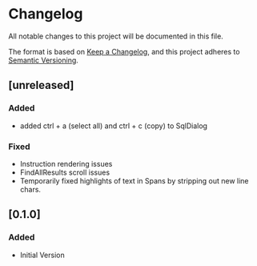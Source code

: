 # Changelog

All notable changes to this project will be documented in this file.

The format is based on [Keep a Changelog](https://keepachangelog.com/en/1.0.0/),
and this project adheres to
[Semantic Versioning](https://semver.org/spec/v2.0.0.html).


## [unreleased]
### Added
- added ctrl + a (select all) and ctrl + c (copy) to SqlDialog

### Fixed
- Instruction rendering issues
- FindAllResults scroll issues
- Temporarily fixed highlights of text in Spans by stripping out new line chars.


## [0.1.0]
### Added
- Initial Version
